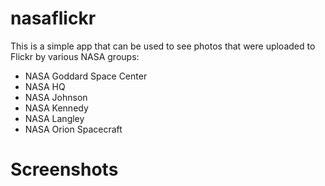 # nasaflickr
This is a simple app that can be used to see photos that were uploaded to Flickr by various NASA groups:
* NASA Goddard Space Center
* NASA HQ
* NASA Johnson
* NASA Kennedy
* NASA Langley
* NASA Orion Spacecraft

# Screenshots

